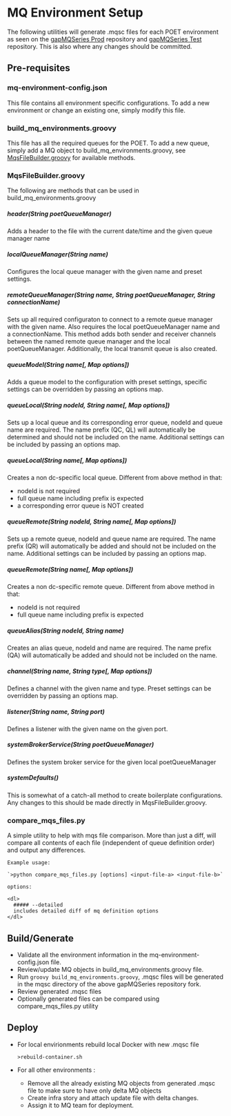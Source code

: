 # MQ Environment Setup

The following utilities will generate .mqsc files for each POET environment as seen on the [gapMQSeries Prod](https://github.gapinc.com/eis/gapMQSeriesMQSC_PROD) repository and [gapMQSeries Test](https://github.gapinc.com/eis/gapMQSeriesMQSC_TEST) repository. This is also where any changes should be committed. 

## Pre-requisites 

### mq-environment-config.json
This file contains all environment specific configurations. To add a new environment or change an existing one, simply modify this file.

### build_mq_environments.groovy
This file has all the required queues for the POET. To add a new queue, simply add a MQ object to build_mq_environments.groovy, see [MqsFileBuilder.groovy](MqsFileBuilder.groovy) for available methods. 

### MqsFileBuilder.groovy
The following are methods that can be used in build_mq_environments.groovy

   
  ##### header(String poetQueueManager)
  Adds a header to the file with the current date/time and the given queue manager name

  ##### localQueueManager(String name)
  Configures the local queue manager with the given name and preset settings.

  ##### remoteQueueManager(String name, String poetQueueManager, String connectionName)
  Sets up all required configuraton to connect to a remote queue manager with the given name. Also requires the local poetQueueManager name and a connectionName. This method adds both sender and receiver channels between the named remote queue manager and the local poetQueueManager. Additionally, the local transmit queue is also created.

  ##### queueModel(String name[, Map options])
  Adds a queue model to the configuration with preset settings, specific settings can be overridden by passing an options map.

  ##### queueLocal(String nodeId, String name[, Map options])
  Sets up a local queue and its corresponding error queue, nodeId and queue name are required. The name prefix (QC, QL) will automatically be determined and should not be included on the name. Additional settings can be included by passing an options map.

  ##### queueLocal(String name[, Map options])
  Creates a non dc-specific local queue. Different from above method in that:
    <ul>
      <li>nodeId is not required</li>
      <li>full queue name including prefix is expected</li>
      <li>a corresponding error queue is NOT created</li>
    </ul>


  ##### queueRemote(String nodeId, String name[, Map options])
  Sets up a remote queue, nodeId and queue name are required. The name prefix (QR) will automatically be added and should not be included on the name. Additional settings can be included by passing an options map.

  ##### queueRemote(String name[, Map options])
  Creates a non dc-specific remote queue. Different from above method in that:
    <ul>
      <li>nodeId is not required</li>
      <li>full queue name including prefix is expected</li>
    </ul>


  ##### queueAlias(String nodeId, String name)
  Creates an alias queue, nodeId and name are required. The name prefix (QA) will automatically be added and should not be included on the name.

  ##### channel(String name, String type[, Map options])
  Defines a channel with the given name and type. Preset settings can be overridden by passing an options map.

  ##### listener(String name, String port)
  Defines a listener with the given name on the given port.

  ##### systemBrokerService(String poetQueueManager)
  Defines the system broker service for the given local poetQueueManager

  ##### systemDefaults()
  This is somewhat of a catch-all method to create boilerplate configurations. Any changes to this should be made directly in MqsFileBuilder.groovy.

### compare_mqs_files.py
A simple utility to help with mqs file comparison. More than just a diff, will compare all contents of each file (independent of queue definition order) and output any differences.

    Example usage:

    `>python compare_mqs_files.py [options] <input-file-a> <input-file-b>`

    options:

    <dl>
      ##### --detailed
      includes detailed diff of mq definition options
    </dl>

## Build/Generate 
* Validate all the environment information in the mq-environment-config.json file.
* Review/update MQ objects in build_mq_environments.groovy file. 
* Run `groovy build_mq_environments.groovy`, .mqsc files will be generated in the mqsc directory of the above gapMQSeries repository fork.
* Review generated .mqsc files
* Optionally generated files can be compared using compare_mqs_files.py utility

## Deploy
* For local envirionments rebuild local Docker with new .mqsc file

  `>rebuild-container.sh` 
* For all other environments :
  * Remove all the already existing MQ objects from generated .mqsc file to make sure to have only delta MQ objects
  * Create infra story and attach update file with delta changes.
  * Assign it to MQ team for deployment.

